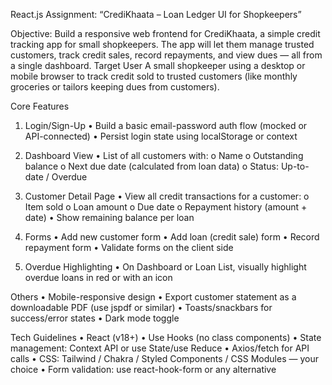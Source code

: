 React.js Assignment: “CrediKhaata – Loan Ledger UI for Shopkeepers”


Objective:
Build a responsive web frontend for CrediKhaata, a simple credit tracking app for small shopkeepers. The app will
let them manage trusted customers, track credit sales, record repayments, and view dues — all from a single
dashboard.
Target User
A small shopkeeper using a desktop or mobile browser to track credit sold to trusted customers (like monthly
groceries or tailors keeping dues from customers).


Core Features
1. Login/Sign-Up
• Build a basic email-password auth flow (mocked or API-connected)
• Persist login state using localStorage or context


2. Dashboard View
• List of all customers with:
o Name
o Outstanding balance
o Next due date (calculated from loan data)
o Status: Up-to-date / Overdue

3. Customer Detail Page
• View all credit transactions for a customer:
o Item sold
o Loan amount
o Due date
o Repayment history (amount + date)
• Show remaining balance per loan


4. Forms
• Add new customer form
• Add loan (credit sale) form
• Record repayment form
• Validate forms on the client side



5. Overdue Highlighting
• On Dashboard or Loan List, visually highlight overdue loans in red or with an icon



Others
• Mobile-responsive design
• Export customer statement as a downloadable PDF (use jspdf or similar)
• Toasts/snackbars for success/error states
• Dark mode toggle



Tech Guidelines
• React (v18+)
• Use Hooks (no class components)
• State management: Context API or use State/use Reduce
• Axios/fetch for API calls
• CSS: Tailwind / Chakra / Styled Components / CSS Modules — your choice
• Form validation: use react-hook-form or any alternative